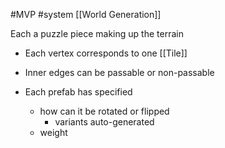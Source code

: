 #MVP
#system [[World Generation]]

Each a puzzle piece making up the terrain

- Each vertex corresponds to one [[Tile]]
- Inner edges can be passable or non-passable

- Each prefab has specified 
    - how can it be rotated or flipped
        - variants auto-generated
    - weight
